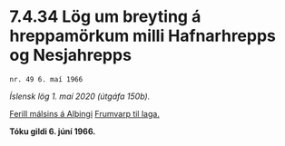 # 7.4.34 Lög um breyting á hreppamörkum milli Hafnarhrepps og Nesjahrepps

`nr. 49 6. maí 1966`

_Íslensk lög 1. maí 2020 (útgáfa 150b)._

[Ferill málsins á Alþingi](https://www.althingi.is/thingstorf/thingmalalistar-eftir-thingum/ferill/?ltg=86&mnr=155)
[Frumvarp til laga.](https://www.althingi.is/altext/86/s/pdf/0328.pdf)

**Tóku gildi 6. júní 1966.**

